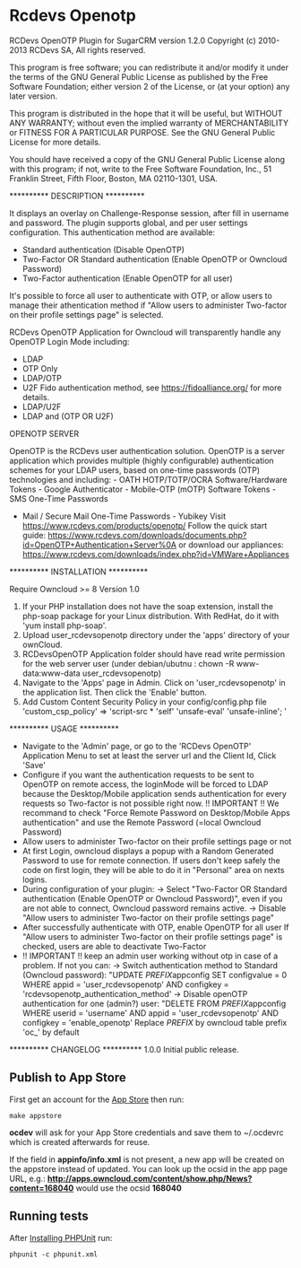 # Rcdevs Openotp

RCDevs OpenOTP Plugin for SugarCRM version 1.2.0
Copyright (c) 2010-2013 RCDevs SA, All rights reserved.

This program is free software; you can redistribute it and/or
modify it under the terms of the GNU General Public License
as published by the Free Software Foundation; either version 2
of the License, or (at your option) any later version.

This program is distributed in the hope that it will be useful,
but WITHOUT ANY WARRANTY; without even the implied warranty of
MERCHANTABILITY or FITNESS FOR A PARTICULAR PURPOSE.  See the
GNU General Public License for more details.

You should have received a copy of the GNU General Public License
along with this program; if not, write to the Free Software
Foundation, Inc., 51 Franklin Street, Fifth Floor, Boston, MA  02110-1301, USA.


**********   DESCRIPTION   **********

It displays an overlay on Challenge-Response session, after fill in 
username and password. The plugin supports global, and per user settings 
configuration. 
This authentication method are available:
- Standard authentication (Disable OpenOTP)
- Two-Factor OR Standard authentication (Enable OpenOTP or Owncloud Password)
- Two-Factor authentication (Enable OpenOTP for all user)

It's possible to force all user to authenticate with OTP, or allow users to 
manage their athentication method if "Allow users to administer Two-factor on 
their profile settings page" is selected.

RCDevs OpenOTP Application for Owncloud will transparently handle any OpenOTP Login 
Mode including:
- LDAP 
- OTP Only
- LDAP/OTP
- U2F Fido authentication method, see https://fidoalliance.org/ for more details. 
- LDAP/U2F
- LDAP and (OTP OR U2F)


OPENOTP SERVER

OpenOTP is the RCDevs user authentication solution. OpenOTP is a server
application which provides multiple (highly configurable) authentication
schemes for your LDAP users, based on one-time passwords (OTP) technologies
 and including: - OATH HOTP/TOTP/OCRA Software/Hardware Tokens - Google 
Authenticator - Mobile-OTP (mOTP) Software Tokens - SMS One-Time Passwords
- Mail / Secure Mail One-Time Passwords - Yubikey
Visit https://www.rcdevs.com/products/openotp/
Follow the quick start guide:
https://www.rcdevs.com/downloads/documents.php?id=OpenOTP+Authentication+Server%0A
or download our appliances:
https://www.rcdevs.com/downloads/index.php?id=VMWare+Appliances

**********   INSTALLATION   **********

Require Owncloud >= 8 
Version 1.0

1)	If your PHP installation does not have the soap extension, install the php-soap 
	package for your Linux distribution. With RedHat, do it with 'yum install php-soap'.
2)  Upload user_rcdevsopenotp directory under the 'apps' directory of your ownCloud.
3)	RCDevsOpenOTP Application folder should have read write permission for the web server 
	user (under debian/ubutnu : chown -R www-data:www-data user_rcdevsopenotp)
4)	Navigate to the 'Apps' page in Admin.
	Click on 'user_rcdevsopenotp' in the application list. Then click the 'Enable' button.
5)	Add Custom Content Security Policy in your config/config.php file 
	'custom_csp_policy' => 'script-src * \'self\' \'unsafe-eval\' \'unsafe-inline\'; '


**********   USAGE  **********

-	Navigate to the 'Admin' page, or go to the 'RCDevs OpenOTP' Application Menu to set at 
	least the server url and the Client Id, Click 'Save'
-	Configure if you want the authentication requests to be sent to OpenOTP on remote access,
	the loginMode will be forced to LDAP because the Desktop/Mobile application sends authentication
	for every requests so Two-factor is not possible right now.
	!! IMPORTANT !! We recommand to check "Force Remote Password on Desktop/Mobile Apps authentication"
	and use the Remote Password (=local Owncloud Password) 
-	Allow users to administer Two-factor on their profile settings page or not
-	At first Login, owncloud displays a popup with a Random Generated Password to use for remote connection.
	If users don't keep safely the code on first login, they will be able to do it in "Personal" area on nexts logins.
-	During configuration of your plugin:
		-> Select "Two-Factor OR Standard authentication (Enable OpenOTP or Owncloud 
		Password)", even if you are not able to connect, Owncloud password remains active.
		-> Disable "Allow users to administer Two-factor on their profile settings page"
-	After successfully authenticate with OTP, enable OpenOTP for all user
	If "Allow users to administer Two-factor on their profile settings page" is checked, users are able
	to deactivate Two-Factor
-	!! IMPORTANT !! keep an admin user working without otp in case of a problem. If not you can:
		->  Switch authentication method to Standard (Owncloud password):
			"UPDATE *PREFIX*appconfig SET configvalue = 0 WHERE appid = 'user_rcdevsopenotp' AND configkey = 'rcdevsopenotp_authentication_method'
		->  Disable openOTP authentication for one (admin?) user:
			"DELETE FROM *PREFIX*appconfig WHERE userid = 'username' AND appid = 'user_rcdevsopenotp' AND configkey = 'enable_openotp'
			Replace *PREFIX* by owncloud table prefix 'oc_' by default


**********   CHANGELOG  **********
1.0.0
     Initial public release.
 
 
## Publish to App Store

First get an account for the [App Store](http://apps.owncloud.com/) then run:

    make appstore

**ocdev** will ask for your App Store credentials and save them to ~/.ocdevrc which is created afterwards for reuse.

If the <ocsid> field in **appinfo/info.xml** is not present, a new app will be created on the appstore instead of updated. You can look up the ocsid in the app page URL, e.g.: **http://apps.owncloud.com/content/show.php/News?content=168040** would use the ocsid **168040**

## Running tests
After [Installing PHPUnit](http://phpunit.de/getting-started.html) run:

    phpunit -c phpunit.xml